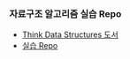 ### 자료구조 알고리즘 실습 Repo
- [Think Data Structures 도서](http://www.yes24.com/Product/Goods/35176392)
- [실습 Repo](https://github.com/yudong80/ThinkDataStructures)